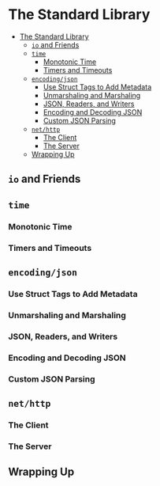 # The Standard Library

<!--toc:start-->
- [The Standard Library](#the-standard-library)
  - [`io` and Friends](#io-and-friends)
  - [`time`](#time)
    - [Monotonic Time](#monotonic-time)
    - [Timers and Timeouts](#timers-and-timeouts)
  - [`encoding/json`](#encodingjson)
    - [Use Struct Tags to Add Metadata](#use-struct-tags-to-add-metadata)
    - [Unmarshaling and  Marshaling](#unmarshaling-and-marshaling)
    - [JSON, Readers, and Writers](#json-readers-and-writers)
    - [Encoding and Decoding JSON](#encoding-and-decoding-json)
    - [Custom JSON Parsing](#custom-json-parsing)
  - [`net/http`](#nethttp)
    - [The Client](#the-client)
    - [The Server](#the-server)
  - [Wrapping Up](#wrapping-up)
<!--toc:end-->

## `io` and Friends

## `time`

### Monotonic Time 

### Timers and Timeouts

## `encoding/json`

### Use Struct Tags to Add Metadata

### Unmarshaling and  Marshaling

### JSON, Readers, and Writers

### Encoding and Decoding JSON

### Custom JSON Parsing

## `net/http`

### The Client

### The Server

## Wrapping Up
